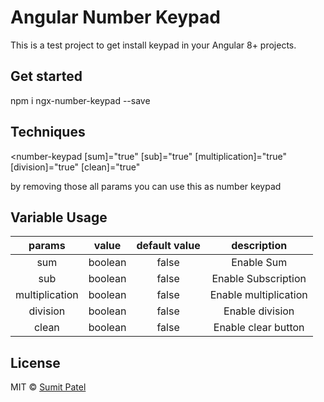 # Angular Number Keypad

This is a test project to get install keypad in your Angular 8+ projects. 

## Get started

npm i ngx-number-keypad --save

## Techniques

  <number-keypad
   [sum]="true"
   [sub]="true"
   [multiplication]="true"
   [division]="true"
   [clean]="true"
  >
  </number-keypad>

by removing those all params you can use this as number keypad

## Variable Usage

|    params    |   value  |             default value            |   description    |
|:------------:|:--------:|:------------------------------------:|:----------------:|
|    sum       |  boolean |               false                  | Enable Sum       |
|    sub       |  boolean |               false                  | Enable Subscription       |
|    multiplication       |  boolean |               false                  | Enable multiplication       |
|    division       |  boolean |               false                  | Enable division       |
|    clean       |  boolean |               false                  | Enable clear button       |



## License

MIT © [Sumit Patel](https://github.com/sumitLKpatel)